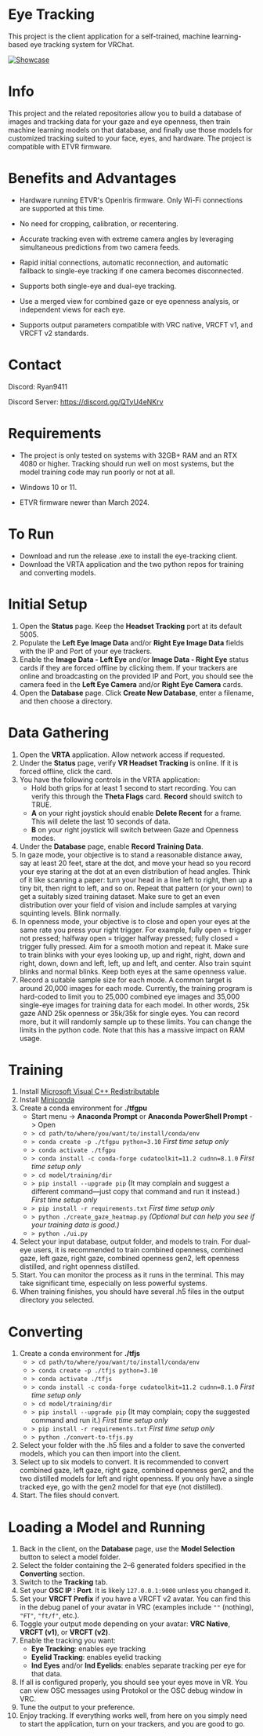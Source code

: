 # Eye Tracking

This project is the client application for a self-trained, machine learning-based eye tracking system for VRChat.

[![Showcase](https://img.youtube.com/vi/RxVewuoER38/0.jpg)](https://www.youtube.com/watch?v=RxVewuoER38)
# Info

This project and the related repositories allow you to build a database of images and tracking data for your gaze and eye openness, then train machine learning models on that database, and finally use those models for customized tracking suited to your face, eyes, and hardware. The project is compatible with ETVR firmware.

# Benefits and Advantages

- Hardware running ETVR's OpenIris firmware. Only Wi-Fi connections are supported at this time.

- No need for cropping, calibration, or recentering.

- Accurate tracking even with extreme camera angles by leveraging simultaneous predictions from two camera feeds.

- Rapid initial connections, automatic reconnection, and automatic fallback to single-eye tracking if one camera becomes disconnected.

- Supports both single-eye and dual-eye tracking.

- Use a merged view for combined gaze or eye openness analysis, or independent views for each eye.

- Supports output parameters compatible with VRC native, VRCFT v1, and VRCFT v2 standards.

# Contact

Discord: Ryan9411

Discord Server: https://discord.gg/QTyU4eNKrv

# Requirements

- The project is only tested on systems with 32GB+ RAM and an RTX 4080 or higher. Tracking should run well on most systems, but the model training code may run poorly or not at all.

- Windows 10 or 11.

- ETVR firmware newer than March 2024.

# To Run

- Download and run the release .exe to install the eye-tracking client.
- Download the VRTA application and the two python repos for training and converting models.

# Initial Setup

1) Open the **Status** page. Keep the **Headset Tracking** port at its default 5005.
2) Populate the **Left Eye Image Data** and/or **Right Eye Image Data** fields with the IP and Port of your eye trackers.
3) Enable the **Image Data - Left Eye** and/or **Image Data - Right Eye** status cards if they are forced offline by clicking them. If your trackers are online and broadcasting on the provided IP and Port, you should see the camera feed in the **Left Eye Camera** and/or **Right Eye Camera** cards.
4) Open the **Database** page. Click **Create New Database**, enter a filename, and then choose a directory.

# Data Gathering

1) Open the **VRTA** application. Allow network access if requested.
2) Under the **Status** page, verify **VR Headset Tracking** is online. If it is forced offline, click the card.
3) You have the following controls in the VRTA application:
   - Hold both grips for at least 1 second to start recording. You can verify this through the **Theta Flags** card. **Record** should switch to TRUE.
   - **A** on your right joystick should enable **Delete Recent** for a frame. This will delete the last 10 seconds of data.
   - **B** on your right joystick will switch between Gaze and Openness modes.
4) Under the **Database** page, enable **Record Training Data**.
5) In gaze mode, your objective is to stand a reasonable distance away, say at least 20 feet, stare at the dot, and move your head so you record your eye staring at the dot at an even distribution of head angles. Think of it like scanning a paper: turn your head in a line left to right, then up a tiny bit, then right to left, and so on. Repeat that pattern (or your own) to get a suitably sized training dataset. Make sure to get an even distribution over your field of vision and include samples at varying squinting levels. Blink normally.
6) In openness mode, your objective is to close and open your eyes at the same rate you press your right trigger. For example, fully open = trigger not pressed; halfway open = trigger halfway pressed; fully closed = trigger fully pressed. Aim for a smooth motion and repeat it. Make sure to train blinks with your eyes looking up, up and right, right, down and right, down, down and left, left, up and left, and center. Also train squint blinks and normal blinks. Keep both eyes at the same openness value.
7) Record a suitable sample size for each mode. A common target is around 20,000 images for each mode. Currently, the training program is hard-coded to limit you to 25,000 combined eye images and 35,000 single-eye images for training data for each model. In other words, 25k gaze AND 25k openness or 35k/35k for single eyes.  You can record more, but it will randomly sample up to these limits. You can change the limits in the python code. Note that this has a massive impact on RAM usage.

# Training

1) Install [Microsoft Visual C++ Redistributable](https://support.microsoft.com/en-us/help/2977003/the-latest-supported-visual-c-downloads)
2) Install [Miniconda](https://docs.conda.io/en/latest/miniconda.html)
3) Create a conda environment for **./tfgpu**
   - Start menu -> **Anaconda Prompt** or **Anaconda PowerShell Prompt** -> Open
   - ```> cd path/to/where/you/want/to/install/conda/env```
   - ```> conda create -p ./tfgpu python=3.10``` *First time setup only*
   - ```> conda activate ./tfgpu```
   - ```> conda install -c conda-forge cudatoolkit=11.2 cudnn=8.1.0```  *First time setup only*
   - ```> cd model/training/dir```
   - ```> pip install --upgrade pip``` (It may complain and suggest a different command—just copy that command and run it instead.)  *First time setup only*
   - ```> pip install -r requirements.txt```  *First time setup only*
   - ```> python ./create_gaze_heatmap.py``` *(Optional but can help you see if your training data is good.)*
   - ```> python ./ui.py```
4) Select your input database, output folder, and models to train. For dual-eye users, it is recommended to train combined openness, combined gaze, left gaze, right gaze, combined openness gen2, left openness distilled, and right openness distilled.
5) Start. You can monitor the process as it runs in the terminal. This may take significant time, especially on less powerful systems.
6) When training finishes, you should have several .h5 files in the output directory you selected.

# Converting

1) Create a conda environment for **./tfjs**
   - ```> cd path/to/where/you/want/to/install/conda/env```
   - ```> conda create -p ./tfjs python=3.10```
   - ```> conda activate ./tfjs```
   - ```> conda install -c conda-forge cudatoolkit=11.2 cudnn=8.1.0```  *First time setup only*
   - ```> cd model/training/dir```
   - ```> pip install --upgrade pip``` (It may complain; copy the suggested command and run it.)  *First time setup only*
   - ```> pip install -r requirements.txt```  *First time setup only*
   - ```> python ./convert-to-tfjs.py```
2) Select your folder with the .h5 files and a folder to save the converted models, which you can then import into the client.
3) Select up to six models to convert. It is recommended to convert combined gaze, left gaze, right gaze, combined openness gen2, and the two distilled models for left and right openness. If you only have a single tracked eye, go with the gen2 model for that eye (not distilled).
4) Start. The files should convert.

# Loading a Model and Running

1) Back in the client, on the **Database** page, use the **Model Selection** button to select a model folder.
2) Select the folder containing the 2–6 generated folders specified in the **Converting** section.
3) Switch to the **Tracking** tab.
4) Set your **OSC IP : Port**. It is likely `127.0.0.1:9000` unless you changed it.
5) Set your **VRCFT Prefix** if you have a VRCFT v2 avatar. You can find this in the debug panel of your avatar in VRC (examples include `""` (nothing), `"FT"`, `"ft/f"`, etc.).
6) Toggle your output mode depending on your avatar: **VRC Native**, **VRCFT (v1)**, or **VRCFT (v2)**.
7) Enable the tracking you want:
   - **Eye Tracking**: enables eye tracking
   - **Eyelid Tracking**: enables eyelid tracking
   - **Ind Eyes** and/or **Ind Eyelids**: enables separate tracking per eye for that data.
8) If all is configured properly, you should see your eyes move in VR. You can view OSC messages using Protokol or the OSC debug window in VRC.
9) Tune the output to your preference.
10) Enjoy tracking. If everything works well, from here on you simply need to start the application, turn on your trackers, and you are good to go.
